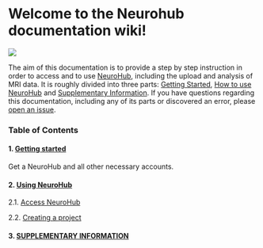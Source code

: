 # Welcome to the Neurohub documentation wiki!

![](https://neurohub.ca/images/logo-neurohub.png)

The aim of this documentation is to provide a step by step instruction in order to access and to use [NeuroHub](https://neurohub.ca/), including the upload and analysis of MRI data. It is roughly divided into three parts: [Getting Started](), [How to use NeuroHub]() and [Supplementary Information](). If you have questions regarding this documentation, including any of its parts or discovered an error, please [open an issue](https://github.com/neurohub/neurohub_documentation/issues).

### Table of Contents

#### 1. [Getting started]() 
	
   Get a NeuroHub and all other necessary accounts. 	

#### 2. [Using NeuroHub]()	

   2.1. [Access NeuroHub]()	

   2.2. [Creating a project]()	

#### 3. [SUPPLEMENTARY INFORMATION]()	